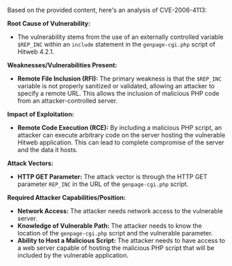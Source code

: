 Based on the provided content, here's an analysis of CVE-2006-4113:

**Root Cause of Vulnerability:**

- The vulnerability stems from the use of an externally controlled variable `$REP_INC` within an `include` statement in the `genpage-cgi.php` script of Hitweb 4.2.1.

**Weaknesses/Vulnerabilities Present:**

- **Remote File Inclusion (RFI):** The primary weakness is that the `$REP_INC` variable is not properly sanitized or validated, allowing an attacker to specify a remote URL. This allows the inclusion of malicious PHP code from an attacker-controlled server.

**Impact of Exploitation:**

- **Remote Code Execution (RCE):** By including a malicious PHP script, an attacker can execute arbitrary code on the server hosting the vulnerable Hitweb application. This can lead to complete compromise of the server and the data it hosts.

**Attack Vectors:**

- **HTTP GET Parameter:** The attack vector is through the HTTP GET parameter `REP_INC` in the URL of the `genpage-cgi.php` script.

**Required Attacker Capabilities/Position:**

- **Network Access:** The attacker needs network access to the vulnerable server.
- **Knowledge of Vulnerable Path:** The attacker needs to know the location of the `genpage-cgi.php` script and the vulnerable parameter.
- **Ability to Host a Malicious Script:** The attacker needs to have access to a web server capable of hosting the malicious PHP script that will be included by the vulnerable application.